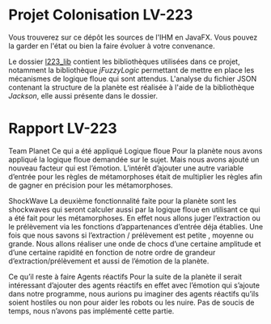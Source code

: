 # Projet Colonisation LV-223

Vous trouverez sur ce dépôt les sources de l'IHM en JavaFX. Vous 
pouvez la garder en l'état ou bien la faire évoluer à votre 
convenance.

Le dossier [l223_lib](exec_jar/l223_lib) contient les bibliothèques
utilisées dans ce projet, notamment la bibliothèque _jFuzzyLogic_
permettant de mettre en place les mécanismes de logique floue qui 
sont attendus. 
L'analyse du fichier JSON contenant la structure de la planète est
réalisée à l'aide de la bibliothèque _Jackson_, elle aussi présente 
dans le dossier.

# Rapport LV-223
Team Planet
Ce qui a été appliqué 
Logique floue
Pour la planète nous avons appliqué la logique floue demandée sur le sujet. Mais nous avons ajouté un nouveau facteur qui est l’émotion. L’intérêt d’ajouter une autre variable d’entrée pour les règles de métamorphoses était de multiplier les règles afin de gagner en précision pour les métamorphoses.

ShockWave
La deuxième fonctionnalité faite pour la planète sont les shockwaves qui seront calculer aussi par la logique floue en utilisant ce qui a été fait pour les métamorphoses. En effet nous allons juger l’extraction ou le prélèvement via les fonctions d’appartenances d’entrée déja établies. Une fois que nous savons si l’extraction / prélèvement est petite , moyenne ou grande. Nous allons réaliser une onde de chocs d’une certaine amplitude et d’une certaine rapidité en fonction de notre ordre de grandeur d’extraction/prélèvement et aussi de l’émotion de la planète.

Ce qu’il reste à faire
Agents réactifs
Pour la suite de la planète il serait intéressant d’ajouter des agents réactifs en effet avec l’émotion qui s’ajoute dans notre programme, nous aurions pu imaginer des agents réactifs qu’ils soient hostiles ou non pour aider les robots ou les nuire. Pas de soucis de temps, nous n’avons pas implémenté cette partie.



